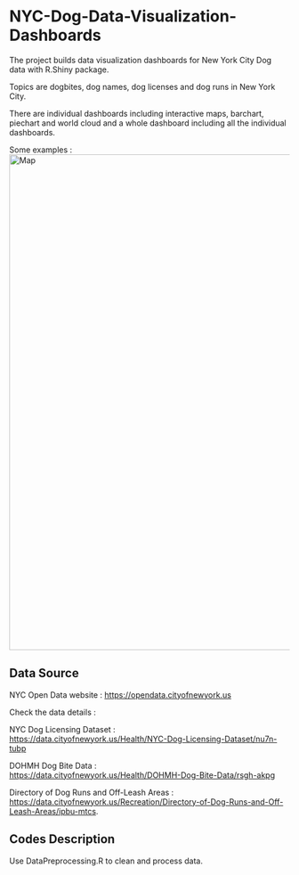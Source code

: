 # NYC-Dog-Data-Visualization-Dashboards
The project builds data visualization dashboards for New York City Dog data with R.Shiny package.     

Topics are dogbites, dog names, dog licenses and dog runs in New York City.        

There are individual dashboards including interactive maps, barchart, piechart and world cloud and a whole dashboard including
all the individual dashboards.      

Some examples :   
<img width="890" alt="Map" src="https://user-images.githubusercontent.com/46551284/70204873-1a741a00-16f0-11ea-8942-17c0a3227ab1.png">




## Data Source
NYC Open Data website : https://opendata.cityofnewyork.us     

Check the data details :        

  NYC Dog Licensing Dataset :     
  https://data.cityofnewyork.us/Health/NYC-Dog-Licensing-Dataset/nu7n-tubp    
  
  DOHMH Dog Bite Data :      
  https://data.cityofnewyork.us/Health/DOHMH-Dog-Bite-Data/rsgh-akpg     
  
  Directory of Dog Runs and Off-Leash Areas :     
  https://data.cityofnewyork.us/Recreation/Directory-of-Dog-Runs-and-Off-Leash-Areas/ipbu-mtcs.    

## Codes Description    

Use DataPreprocessing.R to clean and process data. 
  
